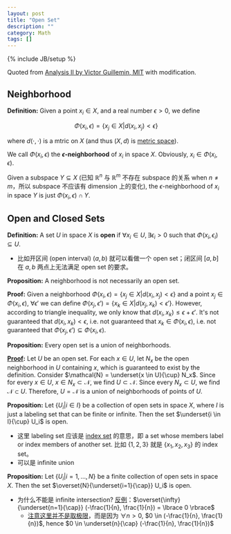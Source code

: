 ```yaml
---
layout: post
title: "Open Set"
description: ""
category: Math
tags: []
---
```

{% include JB/setup %}

Quoted from [Analysis II by Victor Guillemin, MIT](https://ocw.mit.edu/courses/mathematics/18-101-analysis-ii-fall-2005/lecture-notes/lecture1.pdf) with modification.

## Neighborhood

**Definition:** Given a point $x_i \in X$, and a real number $\epsilon > 0$, we define

$$
\Phi(x_i, \epsilon) = \lbrace x_j \in X \vert d(x_i, x_j) < \epsilon \rbrace
$$

where $d(\cdot, \cdot)$ is a mtric on $X$ (and thus $(X, d)$ is [metric space](/math/2018/05/09/kernel)).

We call $\Phi(x_i, \epsilon)$ the **$\epsilon$-neighborhood** of $x_i$ in space $X$. Obviously, $x_i \in \Phi(x_i, \epsilon)$.

Given a subspace $Y \subseteq X$ (已知 $\mathbb{R}^n$ 与 $\mathbb{R}^m$ 不存在 subspace 的关系 when $n \neq m$，所以 subspace 不应该有 dimension 上的变化), the $\epsilon$-neighborhood of $x_i$ in space $Y$ is just $\Phi(x_i, \epsilon) \cap Y$.

## Open and Closed Sets

**Definition:** A set $U$ in space $X$ is **open** if $\forall x_i \in U, \exists \epsilon_i > 0$ such that $\Phi(x_i, \epsilon_i) \subseteq U$.

- 比如开区间 (open interval) $(a, b)$ 就可以看做一个 open set；闭区间 $[a, b]$ 在 $a, b$ 两点上无法满足 open set 的要求。

**Proposition:** A neighborhood is not necessarily an open set.

**Proof:** Given a neighborhood $\Phi(x_i, \epsilon) = \lbrace x_j \in X \vert d(x_i, x_j) < \epsilon \rbrace$ and a point $x_j \in \Phi(x_i, \epsilon)$, $\forall \epsilon'$ we can define $\Phi(x_j, \epsilon') = \lbrace x_k \in X \vert d(x_j, x_k) < \epsilon' \rbrace$. However, according to triangle inequality, we only know that $d(x_i, x_k) \leq \epsilon + \epsilon'$. It's not guaranteed that $d(x_i, x_k) < \epsilon$, i.e. not guaranteed that $x_k \in \Phi(x_i, \epsilon)$, i.e. not guaranteed that $\Phi(x_j, \epsilon') \subseteq \Phi(x_i, \epsilon)$.

**Proposition:** Every open set is a union of neighborhoods.

**[Proof](https://math.stackexchange.com/a/830584):** Let $U$ be an open set. For each $x \in U$, let $N_x$ be the open neighborhood in $U$ containing $x$, which is guaranteed to exist by the definition. Consider $\mathcal{N} = \underset{x \in U}{\cup} N_x$. Since for every $x \in U$, $x \in N_x \subset \mathcal{N}$, we find $U \subset \mathcal{N}$. Since every $N_x \subset U$, we find $\mathcal{N} \subset U$. Therefore, $U = \mathcal{N}$ is a union of neighborhoods of points of $U$.

**Proposition:** Let $\lbrace U_i \vert i \in I \rbrace$ be a collection of open sets in space $X$, where $I$ is just a labeling set that can be finite or infinite. Then the set $\underset{i \in I}{\cup} U_i$ is open.

- 这里 labeling set 应该是 [index set](https://en.wikipedia.org/wiki/Index_set) 的意思，即 a set whose members label or index members of another set. 比如 $\lbrace 1,2,3 \rbrace$ 就是 $\lbrace x_1, x_2, x_3 \rbrace$ 的 index set。
- 可以是 infinite union

**Proposition:** Let $\lbrace U_i \vert i = 1,\dots, N \rbrace$ be a finite collection of open sets in space $X$. Then the set $\overset{N}{\underset{i=1}{\cap}} U_i$ is open.

- 为什么不能是 infinite intersection? [反例](https://math.stackexchange.com/a/1460856)：$\overset{\infty}{\underset{n=1}{\cap}} (-\frac{1}{n}, \frac{1}{n}) = \lbrace 0 \rbrace$
    - [注意这里并不是取极限](https://math.stackexchange.com/questions/2274229/problem-with-a-limit-and-the-infinite-intersection-of-open-sets)，而是因为 $\forall n>0$, $0 \in (-\frac{1}{n}, \frac{1}{n})$, hence $0 \in \underset{n}{\cap} (-\frac{1}{n}, \frac{1}{n})$